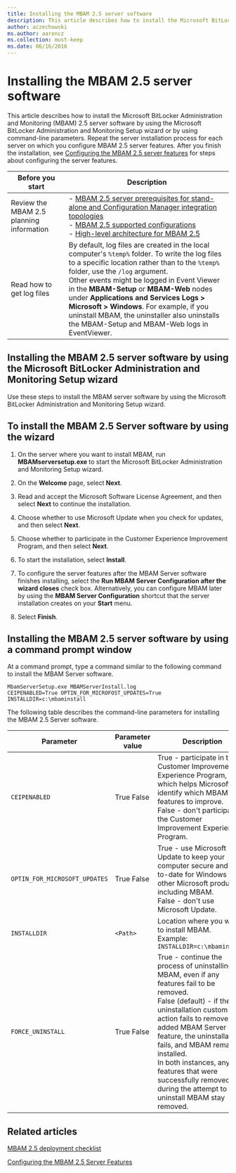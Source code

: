 ```yaml
---
title: Installing the MBAM 2.5 server software
description: This article describes how to install the Microsoft BitLocker Administration and Monitoring (MBAM) 2.5 Server software by using the Microsoft BitLocker Administration and Monitoring Setup wizard or by using command-line parameters.
author: aczechowski
ms.author: aaroncz
ms.collection: must-keep
ms.date: 06/16/2016
---
```


# Installing the MBAM 2.5 server software

This article describes how to install the Microsoft BitLocker Administration and Monitoring (MBAM) 2.5 server software by using the Microsoft BitLocker Administration and Monitoring Setup wizard or by using command-line parameters. Repeat the server installation process for each server on which you configure MBAM 2.5 server features. After you finish the installation, see [Configuring the MBAM 2.5 server features](configuring-the-mbam-25-server-features.md) for steps about configuring the server features.

| Before you start | Description |
|--|--|
| Review the MBAM 2.5 planning information | - [MBAM 2.5 server prerequisites for stand-alone and Configuration Manager integration topologies](mbam-25-server-prerequisites-for-stand-alone-and-configuration-manager-integration-topologies.md)<br>- [MBAM 2.5 supported configurations](mbam-25-supported-configurations.md)<br>- [High-level architecture for MBAM 2.5](high-level-architecture-for-mbam-25.md) |
| Read how to get log files | By default, log files are created in the local computer's `%temp%` folder. To write the log files to a specific location rather than to the `%temp%` folder, use the `/log` argument.<br>Other events might be logged in Event Viewer in the **MBAM-Setup** or **MBAM-Web** nodes under **Applications and Services Logs &gt; Microsoft &gt; Windows**. For example, if you uninstall MBAM, the uninstaller also uninstalls the MBAM-Setup and MBAM-Web logs in EventViewer. |

## Installing the MBAM 2.5 server software by using the Microsoft BitLocker Administration and Monitoring Setup wizard

Use these steps to install the MBAM server software by using the Microsoft BitLocker Administration and Monitoring Setup wizard.

## To install the MBAM 2.5 Server software by using the wizard

1.  On the server where you want to install MBAM, run **MBAMserversetup.exe** to start the Microsoft BitLocker Administration and Monitoring Setup wizard.

2.  On the **Welcome** page, select **Next**.

3.  Read and accept the Microsoft Software License Agreement, and then select **Next** to continue the installation.

4.  Choose whether to use Microsoft Update when you check for updates, and then select **Next**.

5.  Choose whether to participate in the Customer Experience Improvement Program, and then select **Next**.

6.  To start the installation, select **Install**.

7.  To configure the server features after the MBAM Server software finishes installing, select the **Run MBAM Server Configuration after the wizard closes** check box. Alternatively, you can configure MBAM later by using the **MBAM Server Configuration** shortcut that the server installation creates on your **Start** menu.

8.  Select **Finish**.

## Installing the MBAM 2.5 server software by using a command prompt window

At a command prompt, type a command similar to the following command to install the MBAM Server software.

``` syntax
MbamServerSetup.exe MBAMServerInstall.log
CEIPENABLED=True OPTIN_FOR_MICROFOST_UPDATES=True INSTALLDIR=c:\mbaminstall
```

The following table describes the command-line parameters for installing the MBAM 2.5 Server software.

| Parameter | Parameter value | Description |
|--|--|--|
| `CEIPENABLED` | True False | True - participate in the Customer Improvement Experience Program, which helps Microsoft identify which MBAM features to improve.<br>False - don't participate in the Customer Improvement Experience Program. |
| `OPTIN_FOR_MICROSOFT_UPDATES` | True False | True - use Microsoft Update to keep your computer secure and up-to-date for Windows and other Microsoft products, including MBAM.<br>False - don't use Microsoft Update. |
| `INSTALLDIR` | `<Path>` | Location where you want to install MBAM.<br>Example:<br>`INSTALLDIR=c:\mbaminstall` |
| `FORCE_UNINSTALL` | True False | True - continue the process of uninstalling MBAM, even if any features fail to be removed.<br>False (default) - if the uninstallation custom action fails to remove an added MBAM Server feature, the uninstallation fails, and MBAM remains installed.<br>In both instances, any features that were successfully removed during the attempt to uninstall MBAM stay removed. |

## Related articles

[MBAM 2.5 deployment checklist](mbam-25-deployment-checklist.md)

[Configuring the MBAM 2.5 Server Features](configuring-the-mbam-25-server-features.md)
